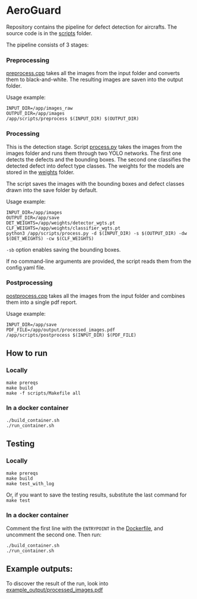 ﻿# AeroGuard

Repository contains the pipeline for defect detection for aircrafts. The source code is in the [scripts](scripts) folder.

The pipeline consists of 3 stages:

### Preprocessing
[preprocess.cpp](scripts/preprocess.cpp) takes all the images from the input folder and converts them to black-and-white. The resulting images are saven into the output folder.

Usage example:
```
INPUT_DIR=/app/images_raw
OUTPUT_DIR=/app/images
/app/scripts/preprocess $(INPUT_DIR) $(OUTPUT_DIR)
```

### Processing
This is the detection stage. Script [process.py](scripts/process.py) takes the images from the images folder and runs them through two YOLO networks. The first one detects the defects and the bounding boxes. The second one classifies the detected defect into defect type classes. The weights for the models are stored in the [weights](weights) folder.

The script saves the images with the bounding boxes and defect classes drawn into the save folder by default.

Usage example:
```
INPUT_DIR=/app/images
OUTPUT_DIR=/app/save
DET_WEIGHTS=/app/weights/detector_wgts.pt
CLF_WEIGHTS=/app/weights/classifier_wgts.pt
python3 /app/scripts/process.py -d $(INPUT_DIR) -s $(OUTPUT_DIR) -dw $(DET_WEIGHTS) -cw $(CLF_WEIGHTS)
```

`-sb` option enables saving the bounding boxes.

If no command-line arguments are provided, the script reads them from the config.yaml file.

### Postprocessing
[postprocess.cpp](scripts/postprocess.cpp) takes all the images from the input folder and combines them into a single pdf report.

Usage example:
```
INPUT_DIR=/app/save
PDF_FILE=/app/output/processed_images.pdf
/app/scripts/postprocess $(INPUT_DIR) $(PDF_FILE)
```

## How to run

### Locally

```
make prereqs
make build
make -f scripts/Makefile all
```

### In a docker container

```
./build_container.sh
./run_container.sh
```

## Testing

### Locally
```
make prereqs
make build
make test_with_log
```

Or, if you want to save the testing results, substitute the last command for `make test`

### In a docker container

Comment the first line with the `ENTRYPOINT` in the [Dockerfile](Dockerfile), and uncomment the second one. Then run:

```
./build_container.sh
./run_container.sh
```

## Example outputs:

To discover the result of the run, look into [example_output/processed_images.pdf](https://github.com/rmakarovv/aeroguard/blob/234472e833221c74a9b13dd13430bf9be1a67b14/example_output/processed_images.pdf)
